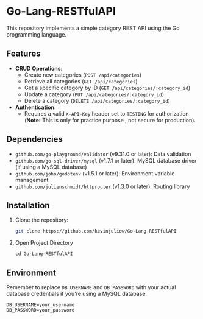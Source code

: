 # Go-Lang-RESTfulAPI

This repository implements a simple category REST API using the Go programming language.

## Features

- **CRUD Operations:**
    - Create new categories (`POST /api/categories`)
    - Retrieve all categories (`GET /api/categories`)
    - Get a specific category by ID (`GET /api/categories/:category_id`)
    - Update a category (`PUT /api/categories/:category_id`)
    - Delete a category (`DELETE /api/categories/:category_id`)
- **Authentication:**
    - Requires a valid `X-API-Key` header set to `TESTING` for authorization (**Note:** This is only for practice purpose , not secure for production).

## Dependencies

- `github.com/go-playground/validator` (v9.31.0 or later): Data validation
- `github.com/go-sql-driver/mysql` (v1.7.1 or later): MySQL database driver (if using a MySQL database)
- `github.com/joho/godotenv` (v1.5.1 or later): Environment variable management
- `github.com/julienschmidt/httprouter` (v1.3.0 or later): Routing library

## Installation

1. Clone the repository:

   ```bash
   git clone https://github.com/kevinjuliow/Go-Lang-RESTfulAPI

2. Open Project Directory

   ```
   cd Go-Lang-RESTfulAPI

## Environment
Remember to replace `DB_USERNAME` and `DB_PASSWORD` with your actual database credentials if you're using a MySQL database.

    DB_USERNAME=your_username
    DB_PASSWORD=your_password
    

